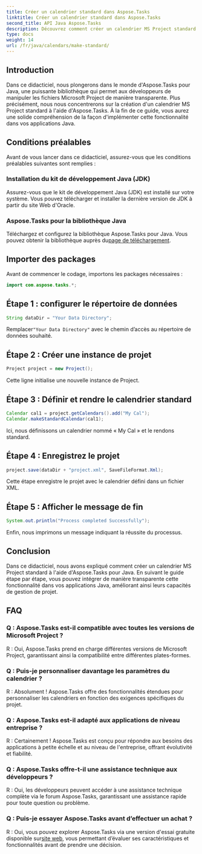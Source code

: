 ```yaml
---
title: Créer un calendrier standard dans Aspose.Tasks
linktitle: Créer un calendrier standard dans Aspose.Tasks
second_title: API Java Aspose.Tasks
description: Découvrez comment créer un calendrier MS Project standard en Java à l'aide d'Aspose.Tasks. Améliorez vos capacités de gestion de projet avec ce didacticiel étape par étape.
type: docs
weight: 14
url: /fr/java/calendars/make-standard/
---
```


## Introduction
Dans ce didacticiel, nous plongerons dans le monde d'Aspose.Tasks pour Java, une puissante bibliothèque qui permet aux développeurs de manipuler les fichiers Microsoft Project de manière transparente. Plus précisément, nous nous concentrerons sur la création d'un calendrier MS Project standard à l'aide d'Aspose.Tasks. À la fin de ce guide, vous aurez une solide compréhension de la façon d'implémenter cette fonctionnalité dans vos applications Java.
## Conditions préalables
Avant de vous lancer dans ce didacticiel, assurez-vous que les conditions préalables suivantes sont remplies :
### Installation du kit de développement Java (JDK)
Assurez-vous que le kit de développement Java (JDK) est installé sur votre système. Vous pouvez télécharger et installer la dernière version de JDK à partir du site Web d'Oracle.
### Aspose.Tasks pour la bibliothèque Java
 Téléchargez et configurez la bibliothèque Aspose.Tasks pour Java. Vous pouvez obtenir la bibliothèque auprès du[page de téléchargement](https://releases.aspose.com/tasks/java/).

## Importer des packages
Avant de commencer le codage, importons les packages nécessaires :
```java
import com.aspose.tasks.*;
```

## Étape 1 : configurer le répertoire de données
```java
String dataDir = "Your Data Directory";
```
 Remplacer`"Your Data Directory"` avec le chemin d’accès au répertoire de données souhaité.
## Étape 2 : Créer une instance de projet
```java
Project project = new Project();
```
Cette ligne initialise une nouvelle instance de Project.
## Étape 3 : Définir et rendre le calendrier standard
```java
Calendar cal1 = project.getCalendars().add("My Cal");
Calendar.makeStandardCalendar(cal1);
```
Ici, nous définissons un calendrier nommé « My Cal » et le rendons standard.
## Étape 4 : Enregistrez le projet
```java
project.save(dataDir + "project.xml", SaveFileFormat.Xml);
```
Cette étape enregistre le projet avec le calendrier défini dans un fichier XML.
## Étape 5 : Afficher le message de fin
```java
System.out.println("Process completed Successfully");
```
Enfin, nous imprimons un message indiquant la réussite du processus.

## Conclusion
Dans ce didacticiel, nous avons expliqué comment créer un calendrier MS Project standard à l'aide d'Aspose.Tasks pour Java. En suivant le guide étape par étape, vous pouvez intégrer de manière transparente cette fonctionnalité dans vos applications Java, améliorant ainsi leurs capacités de gestion de projet.
## FAQ
### Q : Aspose.Tasks est-il compatible avec toutes les versions de Microsoft Project ?
R : Oui, Aspose.Tasks prend en charge différentes versions de Microsoft Project, garantissant ainsi la compatibilité entre différentes plates-formes.
### Q : Puis-je personnaliser davantage les paramètres du calendrier ?
R : Absolument ! Aspose.Tasks offre des fonctionnalités étendues pour personnaliser les calendriers en fonction des exigences spécifiques du projet.
### Q : Aspose.Tasks est-il adapté aux applications de niveau entreprise ?
R : Certainement ! Aspose.Tasks est conçu pour répondre aux besoins des applications à petite échelle et au niveau de l'entreprise, offrant évolutivité et fiabilité.
### Q : Aspose.Tasks offre-t-il une assistance technique aux développeurs ?
R : Oui, les développeurs peuvent accéder à une assistance technique complète via le forum Aspose.Tasks, garantissant une assistance rapide pour toute question ou problème.
### Q : Puis-je essayer Aspose.Tasks avant d’effectuer un achat ?
 R : Oui, vous pouvez explorer Aspose.Tasks via une version d'essai gratuite disponible sur[site web](https://purchase.aspose.com/buy), vous permettant d’évaluer ses caractéristiques et fonctionnalités avant de prendre une décision.